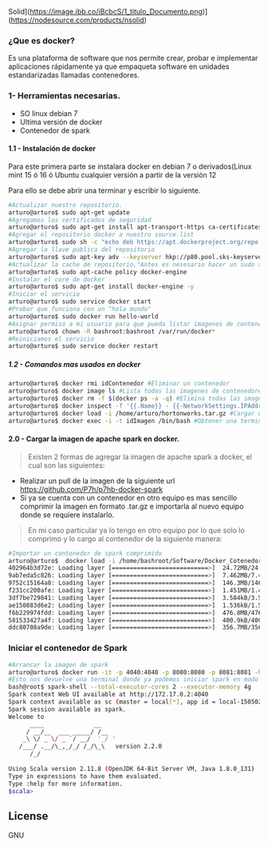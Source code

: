 Solid](https://image.ibb.co/iBcbcS/1_titulo_Documento.png)](https://nodesource.com/products/nsolid)
### ¿Que es docker?
Es una plataforma de software que nos permite crear, probar e implementar aplicaciones rápidamente ya que empaqueta software en unidades estandarizadas llamadas contenedores.

### 1- Herramientas necesarias. 
  - SO linux debian 7
  - Ultima versión de docker
  - Contenedor de spark

#### 1.1 - Instalación de docker
Para este primera parte se instalara docker en debian 7 o derivados(Linux mint 15 ó 16 ó Ubuntu cualquier versión a partir de la versión 12

Para ello se debe abrir una terminar y escribir lo siguiente.

```sh
#Actualizar nuestro repositorio.
arturo@arturo$ sudo apt-get update 
#Agregamos los certificados de seguridad
arturo@arturo$ sudo apt-get install apt-transport-https ca-certificates -y
#Agregar el repositorio docker a nuestro source.list
arturo@arturo$ sudo sh -c "echo deb https://apt.dockerproject.org/repo debian-jessie main > /etc/apt/sources.list.d/docker.list"
#Agregar la llave publica del repositorio
arturo@arturo$ sudo apt-key adv --keyserver hkp://p80.pool.sks-keyservers.net:80 --recv-keys 58118E89F3A912897C070ADBF76221572C52609D
#Actualizar la cache de repositorio,"Antes es nesesario hacer un sudo apt-get update"
arturo@arturo$ sudo apt-cache policy docker-engine
#Instalar el core de docker
arturo@arturo$ sudo apt-get install docker-engine -y 
#Iniciar el servicio
arturo@arturo$ sudo service docker start
#Probar que funciona con un "hola mundo"
arturo@arturo$ sudo docker run hello-world
#Asignar permiso a mi usuario para que pueda listar imagenes de contenedores y cargarlas en docker.
arturo@arturo$ chown -R bashroot:bashroot /var/run/docker*
#Reiniciamos el servicio
arturo@arturo$ sudo service docker restart 
```
##### 1.2 - Comandos mas usados en docker
```sh
arturo@arturo$ docker rmi idContenedor #Eliminar un contenedor
arturo@arturo$ docker image ls #Lista todas las imagenes de contenedores que tenemos
arturo@arturo$ docker rm -f $(docker ps -a -q) #Elimina todas las imagenes que tenemos cargadas listas para ejecutar, pero no las elimina a nivel de disco.
arturo@arturo$ docker inspect -f '{{.Name}} - {{-NetworkSettings.IPAddress}}'$(docker ps -aq) #Listar todas las ip asignadas a las imagenes que tenemos en docker
arturo@arturo$ docker load -i /home/arturo/hortonworks.tar.gz #Cargar una imagen de un contenedor
arturo@arturo$ docker exec -i -t idImagen /bin/bash #Obtener una terminal del contenedor
```
#### 2.0 - Cargar la imagen de apache spark en docker.
>Existen 2 formas de agregar la imagen de apache spark a docker, el cual son las siguientes:
- Realizar un pull de la imagen de la siguiente url https://github.com/P7h/p7hb-docker-spark
- Si ya se cuenta con un contenedor en otro equipo es mas sencillo comprimir la imagen en  formato .tar.gz e importarla al nuevo equipo donde se requiere instalarlo.

> En mi caso particular ya lo tengo en otro equipo por lo que solo lo comprimo y lo cargo al contenedor de la siguiente manera:

```sh
#Importar un contenedor de spark comprimido
arturo@arturo$  docker load -i /home/bashroot/Software/Docker_Cotenedores/spark.tar.gz
402964b3d72e: Loading layer [===========================>]  24.72MB/24.72MB
9ab7eda5c826: Loading layer [===========================>]  7.462MB/7.462MB
9752c15164a8: Loading layer [===========================>]  146.3MB/146.3MB
f231cc200afe: Loading layer [===========================>]  1.451MB/1.451MB
3df7be729841: Loading layer [===========================>]  3.584kB/3.584kB
ae150883d6e2: Loading layer [===========================>]  1.536kB/1.536kB
f6b229974fdd: Loading layer [===========================>]  476.8MB/476.8MB
581533427a4f: Loading layer [===========================>]  400.9kB/400.9kB
ddc80708a9de: Loading layer [===========================>]  356.7MB/356.7MB
```

### Iniciar el contenedor de Spark
```sh
#Arrancar la imagen de spark
arturo@arturo$ docker run -it -p 4040:4040 -p 8080:8080 -p 8081:8081 -h spark --name=spark p7hb/docker-spark
#Esto nos devuelve una terminal donde ya podemos iniciar spark en modo shell
bash@root$ spark-shell --total-executor-cores 2 --executor-memory 4g
Spark context Web UI available at http://172.17.0.2:4040
Spark context available as sc (master = local[*], app id = local-1505020317043).
Spark session available as spark.
Welcome to
      ____              __
     / __/__  ___ _____/ /__
    _\ \/ _ \/ _ `/ __/  '_/ '
   /___/ .__/\_,_/_/ /_/\_\   version 2.2.0
      /_/
         
Using Scala version 2.11.8 (OpenJDK 64-Bit Server VM, Java 1.8.0_131)
Type in expressions to have them evaluated.
Type :help for more information.
$scala>

```
License
----
GNU
